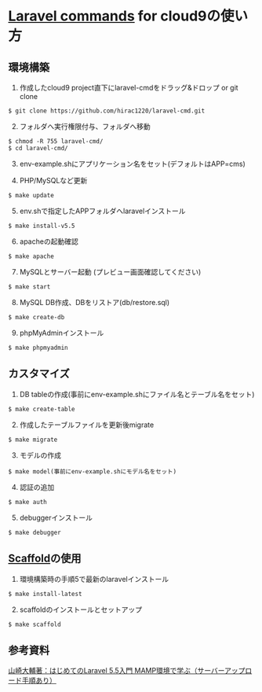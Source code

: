 # [Laravel commands](https://github.com/hirac1220/laravel-cmd.git) for cloud9の使い方

## 環境構築
1. 作成したcloud9 project直下にlaravel-cmdをドラッグ&ドロップ or git clone
```
$ git clone https://github.com/hirac1220/laravel-cmd.git
```
2. フォルダへ実行権限付与、フォルダへ移動
```
$ chmod -R 755 laravel-cmd/
$ cd laravel-cmd/
```
3. env-example.shにアプリケーション名をセット(デフォルトはAPP=cms)  

4. PHP/MySQLなど更新
```
$ make update
```
5. env.shで指定したAPPフォルダへlaravelインストール
```
$ make install-v5.5
```
6. apacheの起動確認
```
$ make apache
```
7. MySQLとサーバー起動 (プレビュー画面確認してください)
```
$ make start
```
8. MySQL DB作成、DBをリストア(db/restore.sql)
```
$ make create-db
```
9. phpMyAdminインストール
```
$ make phpmyadmin
```

## カスタマイズ
1. DB tableの作成(事前にenv-example.shにファイル名とテーブル名をセット)
```
$ make create-table
```
2. 作成したテーブルファイルを更新後migrate
```
$ make migrate
```
3. モデルの作成
```
$ make model(事前にenv-example.shにモデル名をセット)
```
4. 認証の追加
```
$ make auth
```

5. debuggerインストール
```
$ make debugger
```

## [Scaffold](https://github.com/dog-ears/crud-d-scaffold)の使用
1. 環境構築時の手順5で最新のlaravelインストール
```
$ make install-latest
```
2. scaffoldのインストールとセットアップ
```
$ make scaffold
```

## 参考資料
[山崎大輔著：はじめてのLaravel 5.5入門 MAMP環境で学ぶ（サーバーアップロード手順あり）](https://www.amazon.co.jp/%E3%81%AF%E3%81%98%E3%82%81%E3%81%A6%E3%81%AELaravel-5-6%E5%85%A5%E9%96%80%EF%BC%88%E3%82%B5%E3%83%BC%E3%83%90%E3%83%BC%E3%82%A2%E3%83%83%E3%83%97%E3%83%AD%E3%83%BC%E3%83%89%E6%89%8B%E9%A0%86%E3%81%82%E3%82%8A%EF%BC%89-%E5%B1%B1%E5%B4%8E-%E5%A4%A7%E5%8A%A9-ebook/dp/B06XR2LRZK?ref_=fsclp_pl_dp_3)